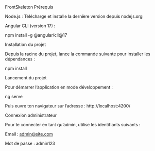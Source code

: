 FrontSkeleton
Prérequis

Node.js : Télécharge et installe la dernière version depuis nodejs.org

Angular CLI (version 17) :

npm install -g @angular/cli@17

Installation du projet

Depuis la racine du projet, lance la commande suivante pour installer les dépendances :

npm install

Lancement du projet

Pour démarrer l’application en mode développement :

ng serve


Puis ouvre ton navigateur sur l’adresse :
http://localhost:4200/

Connexion administrateur

Pour te connecter en tant qu’admin, utilise les identifiants suivants :

Email : admin@site.com

Mot de passe : admin123